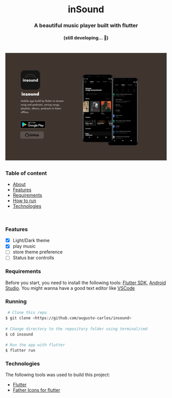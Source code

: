 <h1 align="center">inSound</h1>

<h3 align="center" id="about"> A beautiful music player built with flutter</h3>

<h4 align="center"> 
	(still developing...  🚧)
</h4>

<h1 align="center">
  <img alt="inSound" title="#inSound" src="./assets/images/poster.png" />
</h1>

### Table of content

<!--ts-->

- [About](#about)
- [Features](#features)
- [Requirements](#requirements)
- [How to run](#running)
- [Technologies](#technologies)
<!--te-->

<br>

### Features

- [x] Light/Dark theme
- [x] play music
- [ ] store theme preference
- [ ] Status bar controlls

### Requirements

Before you start, you need to install the following tools:
[Flutter SDK](https://github.com/flutter/flutter), [Android Studio](https://developer.android.com/studio/index.html#downloads). You might wanna have a good text editor like [VSCode](https://code.visualstudio.com/)

### Running

```bash
 # Clone this repo
$ git clone <https://github.com/augusto-carlos/insound>

# Change directory to the repository folder using terminal/cmd
$ cd insound

# Run the app with flutter
$ flutter run
```

### Technologies

The following tools was used to build this project:

- [Flutter](https://flutter.dev/)
- [Father Icons for flutter](https://pub.dev/packages?q=father_icon)
